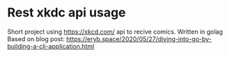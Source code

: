 # Rest xkdc api usage
Short project using https://xkcd.com/ api to recive comics.
Written in golag
Based on blog post: https://eryb.space/2020/05/27/diving-into-go-by-building-a-cli-application.html
